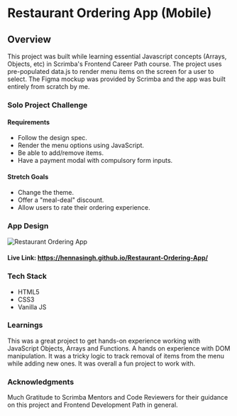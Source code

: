 # Restaurant Ordering App (Mobile)

## Overview

This project was built while learning essential Javascript concepts (Arrays, Objects, etc)  in Scrimba's Frontend Career Path course. The project uses pre-populated data.js to render menu items on the screen for a user to select. The Figma mockup was provided by Scrimba and the app was built entirely from scratch by me.

### Solo Project Challenge

####  Requirements

- Follow the design spec.
- Render the menu options using JavaScript.
- Be able to add/remove items.
- Have a payment modal with compulsory form inputs.

#### Stretch Goals
- Change the theme.
- Offer a "meal-deal" discount.
- Allow users to rate their ordering experience.
 
### App Design

![Restaurant Ordering App](https://github.com/user-attachments/assets/ecdd433d-ac0e-4433-9595-c814a1a793e1)


#### Live Link: https://hennasingh.github.io/Restaurant-Ordering-App/

### Tech Stack

  - HTML5
  - CSS3
  - Vanilla JS
 
### Learnings

This was a great project to get hands-on experience working with JavaScript Objects, Arrays and Functions. A hands on experience with DOM manipulation. It was a tricky logic to track removal of items from the menu while adding new ones. It was overall a fun project to work with.

### Acknowledgments

Much Gratitude to Scrimba Mentors and Code Reviewers for their guidance on this project and Frontend Development Path in general.
